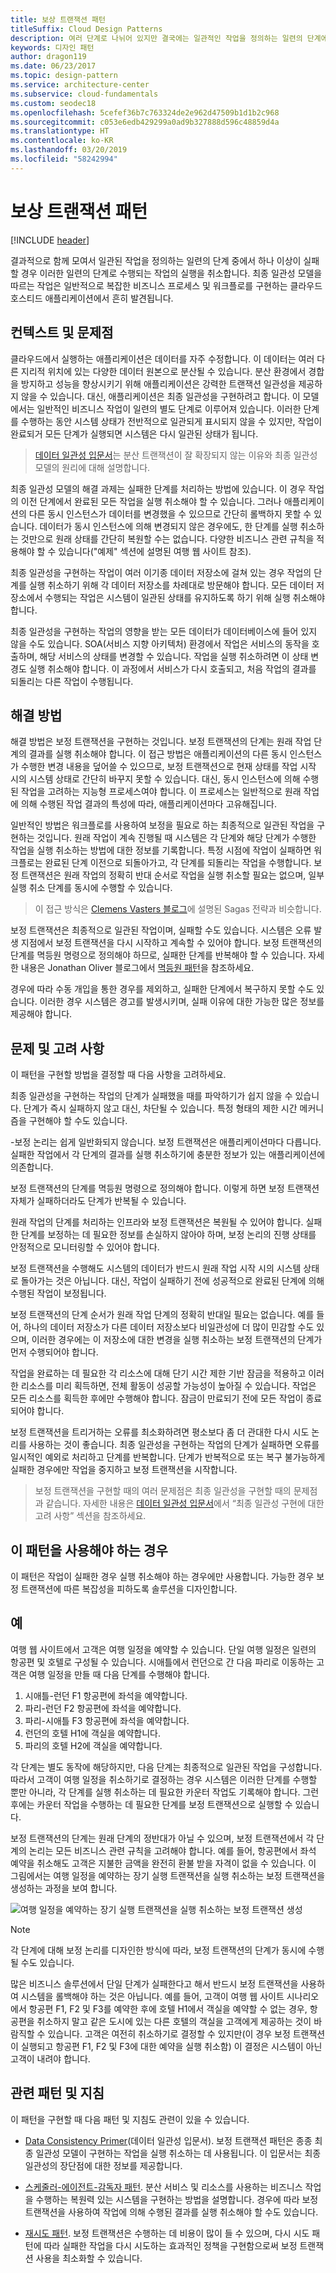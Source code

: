 ```yaml
---
title: 보상 트랜잭션 패턴
titleSuffix: Cloud Design Patterns
description: 여러 단계로 나뉘어 있지만 결국에는 일관적인 작업을 정의하는 일련의 단계에서 수행한 작업을 실행 취소합니다.
keywords: 디자인 패턴
author: dragon119
ms.date: 06/23/2017
ms.topic: design-pattern
ms.service: architecture-center
ms.subservice: cloud-fundamentals
ms.custom: seodec18
ms.openlocfilehash: 5cefef36b7c763324de2e962d47509b1d1b2c968
ms.sourcegitcommit: c053e6edb429299a0ad9b327888d596c48859d4a
ms.translationtype: HT
ms.contentlocale: ko-KR
ms.lasthandoff: 03/20/2019
ms.locfileid: "58242994"
---
```

# <a name="compensating-transaction-pattern"></a>보상 트랜잭션 패턴

[!INCLUDE [header](../_includes/header.md)]

결과적으로 함께 모여서 일관된 작업을 정의하는 일련의 단계 중에서 하나 이상이 실패할 경우 이러한 일련의 단계로 수행되는 작업의 실행을 취소합니다. 최종 일관성 모델을 따르는 작업은 일반적으로 복잡한 비즈니스 프로세스 및 워크플로를 구현하는 클라우드 호스티드 애플리케이션에서 흔히 발견됩니다.

## <a name="context-and-problem"></a>컨텍스트 및 문제점

클라우드에서 실행하는 애플리케이션은 데이터를 자주 수정합니다. 이 데이터는 여러 다른 지리적 위치에 있는 다양한 데이터 원본으로 분산될 수 있습니다. 분산 환경에서 경합을 방지하고 성능을 향상시키기 위해 애플리케이션은 강력한 트랜잭션 일관성을 제공하지 않을 수 있습니다. 대신, 애플리케이션은 최종 일관성을 구현하려고 합니다. 이 모델에서는 일반적인 비즈니스 작업이 일련의 별도 단계로 이루어져 있습니다. 이러한 단계를 수행하는 동안 시스템 상태가 전반적으로 일관되게 표시되지 않을 수 있지만, 작업이 완료되거 모든 단계가 실행되면 시스템은 다시 일관된 상태가 됩니다.

> [데이터 일관성 입문서](https://msdn.microsoft.com/library/dn589800.aspx)는 분산 트랜잭션이 잘 확장되지 않는 이유와 최종 일관성 모델의 원리에 대해 설명합니다.

최종 일관성 모델의 해결 과제는 실패한 단계를 처리하는 방법에 있습니다. 이 경우 작업의 이전 단계에서 완료된 모든 작업을 실행 취소해야 할 수 있습니다. 그러나 애플리케이션의 다른 동시 인스턴스가 데이터를 변경했을 수 있으므로 간단히 롤백하지 못할 수 있습니다. 데이터가 동시 인스턴스에 의해 변경되지 않은 경우에도, 한 단계를 실행 취소하는 것만으로 원래 상태를 간단히 복원할 수는 없습니다. 다양한 비즈니스 관련 규칙을 적용해야 할 수 있습니다("예제" 섹션에 설명된 여행 웹 사이트 참조).

최종 일관성을 구현하는 작업이 여러 이기종 데이터 저장소에 걸쳐 있는 경우 작업의 단계를 실행 취소하기 위해 각 데이터 저장소를 차례대로 방문해야 합니다. 모든 데이터 저장소에서 수행되는 작업은 시스템이 일관된 상태를 유지하도록 하기 위해 실행 취소해야 합니다.

최종 일관성을 구현하는 작업의 영향을 받는 모든 데이터가 데이터베이스에 들어 있지 않을 수도 있습니다. SOA(서비스 지향 아키텍처) 환경에서 작업은 서비스의 동작을 호출하며, 해당 서비스의 상태를 변경할 수 있습니다. 작업을 실행 취소하려면 이 상태 변경도 실행 취소해야 합니다. 이 과정에서 서비스가 다시 호출되고, 처음 작업의 결과를 되돌리는 다른 작업이 수행됩니다.

## <a name="solution"></a>해결 방법

해결 방법은 보정 트랜잭션을 구현하는 것입니다. 보정 트랜잭션의 단계는 원래 작업 단계의 결과를 실행 취소해야 합니다. 이 접근 방법은 애플리케이션의 다른 동시 인스턴스가 수행한 변경 내용을 덮어쓸 수 있으므로, 보정 트랜잭션으로 현재 상태를 작업 시작 시의 시스템 상태로 간단히 바꾸지 못할 수 있습니다. 대신, 동시 인스턴스에 의해 수행된 작업을 고려하는 지능형 프로세스여야 합니다. 이 프로세스는 일반적으로 원래 작업에 의해 수행된 작업 결과의 특성에 따라, 애플리케이션마다 고유해집니다.

일반적인 방법은 워크플로를 사용하여 보정을 필요로 하는 최종적으로 일관된 작업을 구현하는 것입니다. 원래 작업이 계속 진행될 때 시스템은 각 단계와 해당 단계가 수행한 작업을 실행 취소하는 방법에 대한 정보를 기록합니다. 특정 시점에 작업이 실패하면 워크플로는 완료된 단계 이전으로 되돌아가고, 각 단계를 되돌리는 작업을 수행합니다. 보정 트랜잭션은 원래 작업의 정확히 반대 순서로 작업을 실행 취소할 필요는 없으며, 일부 실행 취소 단계를 동시에 수행할 수 있습니다.

> 이 접근 방식은 [Clemens Vasters 블로그](https://vasters.com/clemensv/2012/09/01/Sagas.aspx)에 설명된 Sagas 전략과 비슷합니다.

보정 트랜잭션은 최종적으로 일관된 작업이며, 실패할 수도 있습니다. 시스템은 오류 발생 지점에서 보정 트랜잭션을 다시 시작하고 계속할 수 있어야 합니다. 보정 트랜잭션의 단계를 멱등원 명령으로 정의해야 하므로, 실패한 단계를 반복해야 할 수 있습니다. 자세한 내용은 Jonathan Oliver 블로그에서 [멱등원 패턴](https://blog.jonathanoliver.com/idempotency-patterns/)을 참조하세요.

경우에 따라 수동 개입을 통한 경우를 제외하고, 실패한 단계에서 복구하지 못할 수도 있습니다. 이러한 경우 시스템은 경고를 발생시키며, 실패 이유에 대한 가능한 많은 정보를 제공해야 합니다.

## <a name="issues-and-considerations"></a>문제 및 고려 사항

이 패턴을 구현할 방법을 결정할 때 다음 사항을 고려하세요.

최종 일관성을 구현하는 작업의 단계가 실패했을 때를 파악하기가 쉽지 않을 수 있습니다. 단계가 즉시 실패하지 않고 대신, 차단될 수 있습니다. 특정 형태의 제한 시간 메커니즘을 구현해야 할 수도 있습니다.

-보정 논리는 쉽게 일반화되지 않습니다. 보정 트랜잭션은 애플리케이션마다 다릅니다. 실패한 작업에서 각 단계의 결과를 실행 취소하기에 충분한 정보가 있는 애플리케이션에 의존합니다.

보정 트랜잭션의 단계를 멱등원 명령으로 정의해야 합니다. 이렇게 하면 보정 트랜잭션 자체가 실패하더라도 단계가 반복될 수 있습니다.

원래 작업의 단계를 처리하는 인프라와 보정 트랜잭션은 복원될 수 있어야 합니다. 실패한 단계를 보정하는 데 필요한 정보를 손실하지 않아야 하며, 보정 논리의 진행 상태를 안정적으로 모니터링할 수 있어야 합니다.

보정 트랜잭션을 수행해도 시스템의 데이터가 반드시 원래 작업 시작 시의 시스템 상태로 돌아가는 것은 아닙니다. 대신, 작업이 실패하기 전에 성공적으로 완료된 단계에 의해 수행된 작업이 보정됩니다.

보정 트랜잭션의 단계 순서가 원래 작업 단계의 정확히 반대일 필요는 없습니다. 예를 들어, 하나의 데이터 저장소가 다른 데이터 저장소보다 비일관성에 더 많이 민감할 수도 있으며, 이러한 경우에는 이 저장소에 대한 변경을 실행 취소하는 보정 트랜잭션의 단계가 먼저 수행되어야 합니다.

작업을 완료하는 데 필요한 각 리소스에 대해 단기 시간 제한 기반 잠금을 적용하고 이러한 리소스를 미리 획득하면, 전체 활동이 성공할 가능성이 높아질 수 있습니다. 작업은 모든 리소스를 획득한 후에만 수행해야 합니다. 잠금이 만료되기 전에 모든 작업이 종료되어야 합니다.

보정 트랜잭션을 트리거하는 오류를 최소화하려면 평소보다 좀 더 관대한 다시 시도 논리를 사용하는 것이 좋습니다. 최종 일관성을 구현하는 작업의 단계가 실패하면 오류를 일시적인 예외로 처리하고 단계를 반복합니다. 단계가 반복적으로 또는 복구 불가능하게 실패한 경우에만 작업을 중지하고 보정 트랜잭션을 시작합니다.

> 보정 트랜잭션을 구현할 때의 여러 문제점은 최종 일관성을 구현할 때의 문제점과 같습니다. 자세한 내용은 [데이터 일관성 입문서](https://msdn.microsoft.com/library/dn589800.aspx)에서 “최종 일관성 구현에 대한 고려 사항” 섹션을 참조하세요.

## <a name="when-to-use-this-pattern"></a>이 패턴을 사용해야 하는 경우

이 패턴은 작업이 실패한 경우 실행 취소해야 하는 경우에만 사용합니다. 가능한 경우 보정 트랜잭션에 따른 복잡성을 피하도록 솔루션을 디자인합니다.

## <a name="example"></a>예

여행 웹 사이트에서 고객은 여행 일정을 예약할 수 있습니다. 단일 여행 일정은 일련의 항공편 및 호텔로 구성될 수 있습니다. 시애틀에서 런던으로 간 다음 파리로 이동하는 고객은 여행 일정을 만들 때 다음 단계를 수행해야 합니다.

1. 시애틀-런던 F1 항공편에 좌석을 예약합니다.
2. 파리-런던 F2 항공편에 좌석을 예약합니다.
3. 파리-시애틀 F3 항공편에 좌석을 예약합니다.
4. 런던의 호텔 H1에 객실을 예약합니다.
5. 파리의 호텔 H2에 객실을 예약합니다.

각 단계는 별도 동작에 해당하지만, 다음 단계는 최종적으로 일관된 작업을 구성합니다. 따라서 고객이 여행 일정을 취소하기로 결정하는 경우 시스템은 이러한 단계를 수행할 뿐만 아니라, 각 단계를 실행 취소하는 데 필요한 카운터 작업도 기록해야 합니다. 그런 후에는 카운터 작업을 수행하는 데 필요한 단계를 보정 트랜잭션으로 실행할 수 있습니다.

보정 트랜잭션의 단계는 원래 단계의 정반대가 아닐 수 있으며, 보정 트랜잭션에서 각 단계의 논리는 모든 비즈니스 관련 규칙을 고려해야 합니다. 예를 들어, 항공편에서 좌석 예약을 취소해도 고객은 지불한 금액을 완전히 환불 받을 자격이 없을 수 있습니다. 이 그림에서는 여행 일정을 예약하는 장기 실행 트랜잭션을 실행 취소하는 보정 트랜잭션을 생성하는 과정을 보여 합니다.

![여행 일정을 예약하는 장기 실행 트랜잭션을 실행 취소하는 보정 트랜잭션 생성](./_images/compensating-transaction-diagram.png)

> [!NOTE]
> 각 단계에 대해 보정 논리를 디자인한 방식에 따라, 보정 트랜잭션의 단계가 동시에 수행될 수도 있습니다.

많은 비즈니스 솔루션에서 단일 단계가 실패한다고 해서 반드시 보정 트랜잭션을 사용하여 시스템을 롤백해야 하는 것은 아닙니다. 예를 들어, 고객이 여행 웹 사이트 시나리오에서 항공편 F1, F2 및 F3를 예약한 후에 호텔 H1에서 객실을 예약할 수 없는 경우, 항공편을 취소하지 말고 같은 도시에 있는 다른 호텔의 객실을 고객에게 제공하는 것이 바람직할 수 있습니다. 고객은 여전히 취소하기로 결정할 수 있지만(이 경우 보정 트랜잭션이 실행되고 항공편 F1, F2 및 F3에 대한 예약을 실행 취소함) 이 결정은 시스템이 아닌 고객이 내려야 합니다.

## <a name="related-patterns-and-guidance"></a>관련 패턴 및 지침

이 패턴을 구현할 때 다음 패턴 및 지침도 관련이 있을 수 있습니다.

- [Data Consistency Primer](https://msdn.microsoft.com/library/dn589800.aspx)(데이터 일관성 입문서). 보정 트랜잭션 패턴은 종종 최종 일관성 모델이 구현하는 작업을 실행 취소하는 데 사용됩니다. 이 입문서는 최종 일관성의 장단점에 대한 정보를 제공합니다.

- [스케줄러-에이전트-감독자 패턴](./scheduler-agent-supervisor.md). 분산 서비스 및 리소스를 사용하는 비즈니스 작업을 수행하는 복원력 있는 시스템을 구현하는 방법을 설명합니다. 경우에 따라 보정 트랜잭션을 사용하여 작업에 의해 수행된 결과를 실행 취소해야 할 수도 있습니다.

- [재시도 패턴](./retry.md). 보정 트랜잭션은 수행하는 데 비용이 많이 들 수 있으며, 다시 시도 패턴에 따라 실패한 작업을 다시 시도하는 효과적인 정책을 구현함으로써 보정 트랜잭션 사용을 최소화할 수 있습니다.
